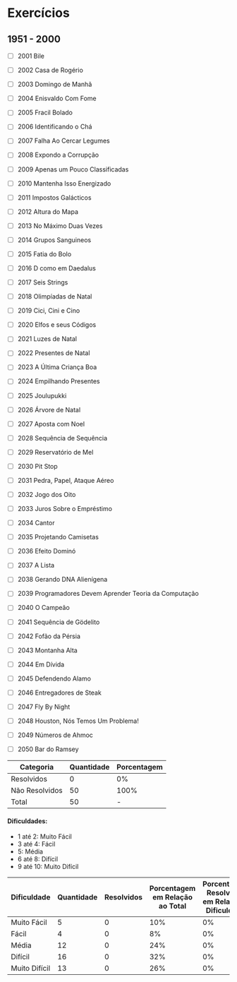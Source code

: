 # Exercícios
## 1951 - 2000

- [ ] 2001	Bile
- [ ] 2002	Casa de Rogério
- [ ] 2003	Domingo de Manhã
- [ ] 2004	Enisvaldo Com Fome
- [ ] 2005	Fracil Bolado
- [ ] 2006	Identificando o Chá
- [ ] 2007	Falha Ao Cercar Legumes
- [ ] 2008	Expondo a Corrupção
- [ ] 2009	Apenas um Pouco Classificadas
- [ ] 2010	Mantenha Isso Energizado
- [ ] 2011	Impostos Galácticos
- [ ] 2012	Altura do Mapa
- [ ] 2013	No Máximo Duas Vezes
- [ ] 2014	Grupos Sanguineos
- [ ] 2015	Fatia do Bolo
- [ ] 2016	D como em Daedalus
- [ ] 2017	Seis Strings
- [ ] 2018	Olimpíadas de Natal
- [ ] 2019	Cici, Cini e Cino
- [ ] 2020	Elfos e seus Códigos
- [ ] 2021	Luzes de Natal
- [ ] 2022	Presentes de Natal
- [ ] 2023	A Última Criança Boa
- [ ] 2024	Empilhando Presentes
- [ ] 2025	Joulupukki
- [ ] 2026	Árvore de Natal
- [ ] 2027	Aposta com Noel
- [ ] 2028	Sequência de Sequência
- [ ] 2029	Reservatório de Mel
- [ ] 2030	Pit Stop
- [ ] 2031	Pedra, Papel, Ataque Aéreo
- [ ] 2032	Jogo dos Oito
- [ ] 2033	Juros Sobre o Empréstimo
- [ ] 2034	Cantor
- [ ] 2035	Projetando Camisetas
- [ ] 2036	Efeito Dominó
- [ ] 2037	A Lista
- [ ] 2038	Gerando DNA Alienígena
- [ ] 2039	Programadores Devem Aprender Teoria da Computação
- [ ] 2040	O Campeão
- [ ] 2041	Sequência de Gödelito
- [ ] 2042	Fofão da Pérsia
- [ ] 2043	Montanha Alta
- [ ] 2044	Em Dívida
- [ ] 2045	Defendendo Alamo
- [ ] 2046	Entregadores de Steak
- [ ] 2047	Fly By Night
- [ ] 2048	Houston, Nós Temos Um Problema!
- [ ] 2049	Números de Ahmoc
- [ ] 2050	Bar do Ramsey


| Categoria  | Quantidade | Porcentagem |
| ------------- | ------------- | ------------- |
| Resolvidos | 0 | 0% |
| Não Resolvidos  | 50 | 100% |
| Total  | 50 | - |

#### Dificuldades:
- 1 até 2: Muito Fácil
- 3 até 4: Fácil
- 5: Média
- 6 até 8: Difícil
- 9 até 10: Muito Difícil

| Dificuldade | Quantidade | Resolvidos | Porcentagem em Relação ao Total | Porcentagem Resolvidos em Relação à Dificuldade|
| ------------- | ------------- | ------------- | ------------- | ------------- |
| Muito Fácil | 5 | 0 | 10% | 0% |
| Fácil | 4 | 0 | 8% | 0% |
| Média | 12 | 0 | 24% | 0% |
| Difícil | 16 | 0 | 32% | 0% |
| Muito Difícil | 13 | 0 | 26% | 0% |
